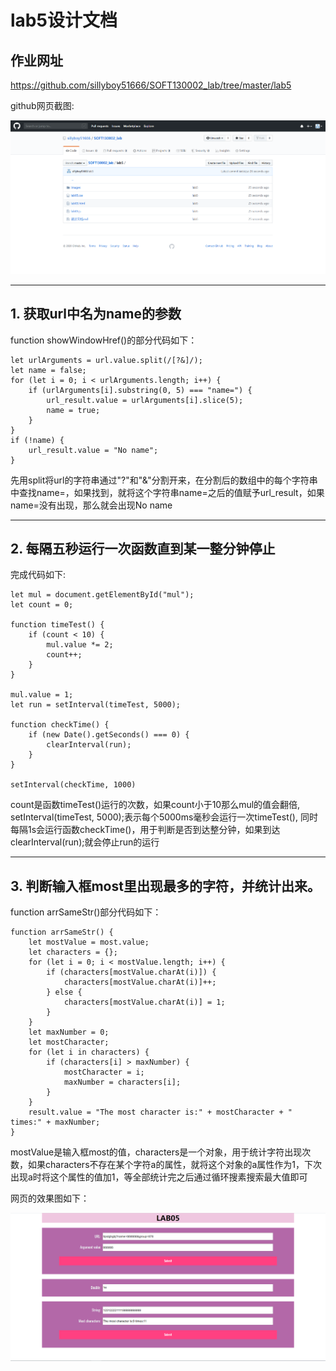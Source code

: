 lab5设计文档
====================
## 作业网址  

https://github.com/sillyboy51666/SOFT130002_lab/tree/master/lab5

github网页截图:

![github](images/github.png)

---------------------------
## 1. 获取url中名为name的参数

function showWindowHref()的部分代码如下：
````
let urlArguments = url.value.split(/[?&]/);
let name = false;
for (let i = 0; i < urlArguments.length; i++) {
    if (urlArguments[i].substring(0, 5) === "name=") {
        url_result.value = urlArguments[i].slice(5);
        name = true;
    }
}
if (!name) {
    url_result.value = "No name";
}
````

先用split将url的字符串通过"?"和"&"分割开来，在分割后的数组中的每个字符串中查找name=，如果找到，就将这个字符串name=之后的值赋予url_result，如果name=没有出现，那么就会出现No name

---------------------------------------------
## 2. 每隔五秒运行一次函数直到某一整分钟停止

完成代码如下:
````
let mul = document.getElementById("mul");
let count = 0;

function timeTest() {
    if (count < 10) {
        mul.value *= 2;
        count++;
    }
}

mul.value = 1;
let run = setInterval(timeTest, 5000);

function checkTime() {
    if (new Date().getSeconds() === 0) {
        clearInterval(run);
    }
}

setInterval(checkTime, 1000)
````

count是函数timeTest()运行的次数，如果count小于10那么mul的值会翻倍, setInterval(timeTest, 5000);表示每个5000ms毫秒会运行一次timeTest(),
同时每隔1s会运行函数checkTime()，用于判断是否到达整分钟，如果到达clearInterval(run);就会停止run的运行

---------------------------------------
## 3. 判断输入框most里出现最多的字符，并统计出来。

function arrSameStr()部分代码如下：
````
function arrSameStr() {
    let mostValue = most.value;
    let characters = {};
    for (let i = 0; i < mostValue.length; i++) {
        if (characters[mostValue.charAt(i)]) {
            characters[mostValue.charAt(i)]++;
        } else {
            characters[mostValue.charAt(i)] = 1;
        }
    }
    let maxNumber = 0;
    let mostCharacter;
    for (let i in characters) {
        if (characters[i] > maxNumber) {
            mostCharacter = i;
            maxNumber = characters[i];
        }
    }
    result.value = "The most character is:" + mostCharacter + " times:" + maxNumber;
}
````

mostValue是输入框most的值，characters是一个对象，用于统计字符出现次数，如果characters不存在某个字符a的属性，就将这个对象的a属性作为1，下次出现a时将这个属性的值加1，等全部统计完之后通过循环搜素搜索最大值即可

网页的效果图如下：

![效果图](images/lab05.png)


